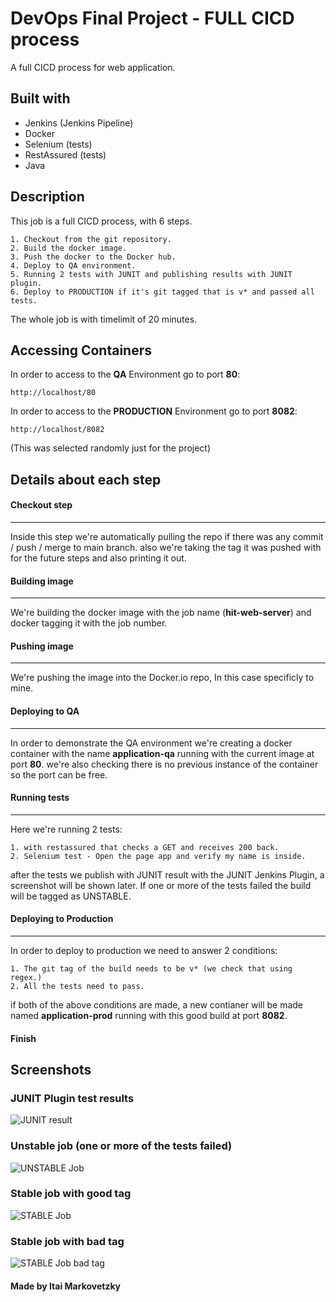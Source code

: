 
# DevOps Final Project - FULL CICD process

A full CICD process for web application.



## Built with
* Jenkins (Jenkins Pipeline)
* Docker
* Selenium (tests)
* RestAssured (tests)
* Java
## Description


This job is a full CICD process, with 6 steps.

    1. Checkout from the git repository.
    2. Build the docker image.
    3. Push the docker to the Docker hub.
    4. Deploy to QA environment.
    5. Running 2 tests with JUNIT and publishing results with JUNIT plugin.
    6. Deploy to PRODUCTION if it's git tagged that is v* and passed all tests.

The whole job is with timelimit of 20 minutes.
## Accessing Containers

In order to access to the **QA** Environment go to port **80**:

```http://localhost/80```

In order to access to the **PRODUCTION** Environment go to port **8082**:

```http://localhost/8082```

(This was selected randomly just for the project)
## Details about each step

#### Checkout step
_____
Inside this step we're automatically pulling the repo if there was any commit / push / merge to main branch.
also we're taking the tag it was pushed with for the future steps and also printing it out.

#### Building image
_____

We're building the docker image with the job name (**hit-web-server**) and docker tagging it with the job number.

#### Pushing image
_____
We're pushing the image into the Docker.io repo, In this case specificly to mine.

#### Deploying to QA
_____
In order to demonstrate the QA environment we're creating a docker container with the name **application-qa** running with the current image at port **80**.
we're also checking there is no previous instance of the container so the port can be free.

#### Running tests
_____
Here we're running 2 tests:

    1. with restassured that checks a GET and receives 200 back. 
    2. Selenium test - Open the page app and verify my name is inside.
after the tests we publish with JUNIT result with the JUNIT Jenkins Plugin, a screenshot will be shown later.
If one or more of the tests failed the build will be tagged as UNSTABLE.

#### Deploying to Production
_____
In order to deploy to production we need to answer 2 conditions:

    1. The git tag of the build needs to be v* (we check that using regex.)
    2. All the tests need to pass.
if both of the above conditions are made, a new contianer will be made named **application-prod** running with this good build at port **8082**.

#### Finish

## Screenshots
### JUNIT Plugin test results
![JUNIT result](https://puu.sh/JlLPB/d8174ab88d.png)

### Unstable job (one or more of the tests failed)
![UNSTABLE Job](https://puu.sh/JlLS8/4bd85f2aac.png)

### Stable job with good tag

![STABLE Job](https://puu.sh/JlLXm/54864612a3.png)

### Stable job with bad tag
![STABLE Job bad tag](https://puu.sh/JlM1b/e07c3fa8f1.png)



#### Made by Itai Markovetzky

